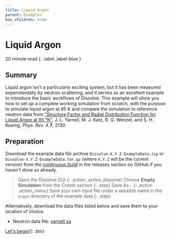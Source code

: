 ```yaml
---
title: Liquid Argon
parent: Examples
has_children: true
---
```

# Liquid Argon

20 minute read
{: .label .label-blue }

## Summary

Liquid argon isn't a particularly exciting system, but it has been measured experimentally by neutron scattering, and it serves as an excellent example to introduce the basic workflows of Dissolve. This example will show you how to set up a complete working simulation from scratch, with the purpose to simulate liquid argon at 85 K and compare the simulation to reference neutron data from ["Structure Factor and Radial Distribution Function for Liquid Argon at 85 °K"](https://journals.aps.org/pra/abstract/10.1103/PhysRevA.7.2130), J. L. Yarnell, M. J. Katz, R. G. Wenzel, and S. H. Koenig, _Phys. Rev. A_ **7**, 2130.

## Preparation

Download the example data file archive `Dissolve-X.Y.Z-ExampleData.zip` or `Dissolve-X.Y.Z-ExampleData.tar.gz` (where `X.Y.Z` will be the current version) from the [continuous build](https://github.com/trisyoungs/dissolve/releases/tag/continuous) in the releases section on GitHub if you haven't done so already.

> Open the Dissolve GUI
{: .action .action_dissolve}
> Choose **Empty Simulation** from the _Create_ section
{: .step}
> Save As...
{: .action .action_menu}
> Save your own input file under a sensible name in the `argon` directory of the example data
{: .step}

Alternatively, download the data files listed below and save them to your location of choice.

- Neutron data file: [yarnell.sq](https://raw.githubusercontent.com/trisyoungs/dissolve/develop/examples/argon/data/yarnell.sq)

[Let's begin!](step1.md){: .btn}

